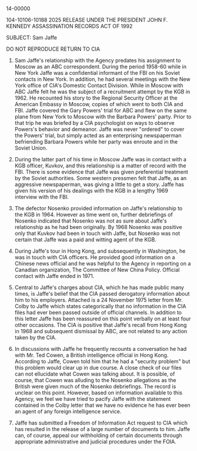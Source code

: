 14-00000

104-10106-10188
2025 RELEASE UNDER THE PRESIDENT JOHN F. KENNEDY ASSASSINATION RECORDS ACT OF 1992

SUBJECT: Sam Jaffe

DO NOT REPRODUCE
RETURN TO CIA

1. Sam Jaffe's relationship with the Agency predates his assignment to Moscow as an ABC correspondent. During the period 1958-60 while in New York Jaffe was a confidential informant of the FBI on his Soviet contacts in New York. In addition, he had several meetings with the New York office of CIA's Domestic Contact Division. While in Moscow with ABC Jaffe felt he was the subject of a recruitment attempt by the KGB in 1962. He recounted his story to the Regional Security Officer at the American Embassy in Moscow, copies of which went to both CIA and FBI. Jaffe covered the Gary Powers' trial for ABC and flew on the same plane from New York to Moscow with the Barbara Powers' party. Prior to that trip he was briefed by a CIA psychologist on ways to observe Powers's behavior and demeanor. Jaffe was never "ordered" to cover the Powers' trial, but simply acted as an enterprising newspaperman befriending Barbara Powers while her party was enroute and in the Soviet Union.

2. During the latter part of his time in Moscow Jaffe was in contact with a KGB officer, Kuvkov, and this relationship is a matter of record with the FBI. There is some evidence that Jaffe was given preferential treatment by the Soviet authorities. Some western pressmen felt that Jaffe, as an aggressive newspaperman, was giving a little to get a story. Jaffe has given his version of his dealings with the KGB in a lengthy 1969 interview with the FBI.

3. The defector Nosenko provided information on Jaffe's relationship to the KGB in 1964. However as time went on, further debriefings of Nosenko indicated that Nosenko was not as sure about Jaffe's relationship as he had been originally. By 1968 Nosenko was positive only that Kuvkov had been in touch with Jaffe, but Nosenko was not certain that Jaffe was a paid and witting agent of the KGB.

4. During Jaffe's tour in Hong Kong, and subsequently in Washington, he was in touch with CIA officers. He provided good information on a Chinese news official and he was helpful to the Agency in reporting on a Canadian organization, The Committee of New China Policy. Official contact with Jaffe ended in 1971.

5. Central to Jaffe's charges about CIA, which he has made public many times, is Jaffe's belief that the CIA passed derogatory information about him to his employers. Attached is a 24 November 1975 letter from Mr. Colby to Jaffe which states categorically that no information in the CIA files had ever been passed outside of official channels. In addition to this letter Jaffe has been reassured on this point verbally on at least four other occasions. The CIA is positive that Jaffe's recall from Hong Kong in 1968 and subsequent dismissal by ABC, are not related to any action taken by the CIA.

6. In discussions with Jaffe he frequently recounts a conversation he had with Mr. Ted Cowen, a British intelligence official in Hong Kong. According to Jaffe, Cowen told him that he had a "security problem" but this problem would clear up in due course. A close check of our files can not ellucidate what Cowen was talking about. It is possible, of course, that Cowen was alluding to the Nosenko allegations as the British were given much of the Nosenko debriefings. The record is unclear on this point. However, based on information available to this Agency, we feel we have tried to pacify Jaffe with the statement contained in the Colby letter that we have no evidence he has ever been an agent of any foreign intelligence service.

7. Jaffe has submitted a Freedom of Information Act request to CIA which has resulted in the release of a large number of documents to him. Jaffe can, of course, appeal our withholding of certain documents through appropriate administrative and judicial procedures under the FOIA.
